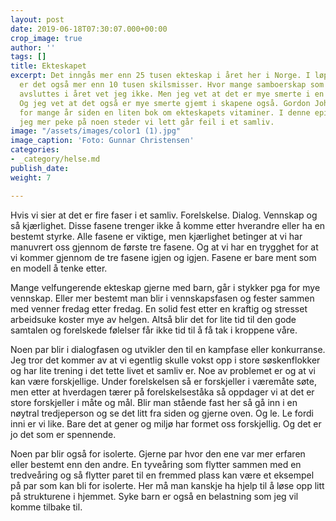 ```yaml
---
layout: post
date: 2019-06-18T07:30:07.000+00:00
crop_image: true
author: ''
tags: []
title: Ekteskapet
excerpt: Det inngås mer enn 25 tusen ekteskap i året her i Norge. I løpet av året
  er det også mer enn 10 tusen skilsmisser. Hvor mange samboerskap som starter og
  avsluttes i året vet jeg ikke. Men jeg vet at det er mye smerte i en skilsmisse.
  Og jeg vet at det også er mye smerte gjemt i skapene også. Gordon Johnsen skrev
  for mange år siden en liten bok om ekteskapets vitaminer. I denne epistelen vil
  jeg mer peke på noen steder vi lett går feil i et samliv.
image: "/assets/images/color1 (1).jpg"
image_caption: 'Foto: Gunnar Christensen'
categories:
- _category/helse.md
publish_date: 
weight: 7

---
```

Hvis vi sier at det er fire faser i et samliv. Forelskelse. Dialog. Vennskap og så kjærlighet. Disse fasene trenger ikke å komme etter hverandre eller ha en bestemt styrke. Alle fasene er viktige, men kjærlighet betinger at vi har manuvrert oss gjennom de første tre fasene. Og at vi har en trygghet for at vi kommer gjennom de tre fasene igjen og igjen. Fasene er bare ment som en modell å tenke etter.

Mange velfungerende ekteskap gjerne med barn, går i stykker pga for mye vennskap. Eller mer bestemt man blir i vennskapsfasen og fester sammen med venner fredag etter fredag. En solid fest etter en kraftig og stresset arbeidsuke koster mye av helgen. Altså blir det for lite tid til den gode samtalen og forelskede følelser får ikke tid til å få tak i kroppene våre.

Noen par blir i dialogfasen og utvikler den til en kampfase eller konkurranse. Jeg tror det kommer av at vi egentlig skulle vokst opp i store søskenflokker og har lite trening i det tette livet et samliv er. Noe av problemet er og at vi kan være forskjellige. Under forelskelsen så er forskjeller i væremåte søte, men etter at hverdagen tærer på forelskelseståka så oppdager vi at det er store forskjeller i måte og mål. Blir man stående fast her så gå inn i en nøytral tredjeperson og se det litt fra siden og gjerne oven. Og le. Le fordi inni er vi like. Bare det at gener og miljø har formet oss forskjellig. Og det er jo det som er spennende.

Noen par blir også for isolerte. Gjerne par hvor den ene var mer erfaren eller bestemt enn den andre. En tyveåring som flytter sammen med en tredveåring og så flytter paret til en fremmed plass kan være et eksempel på par som kan bli for isolerte. Her må man kanskje ha hjelp til å løse opp litt på strukturene i hjemmet. Syke barn er også en belastning som jeg vil komme tilbake til.